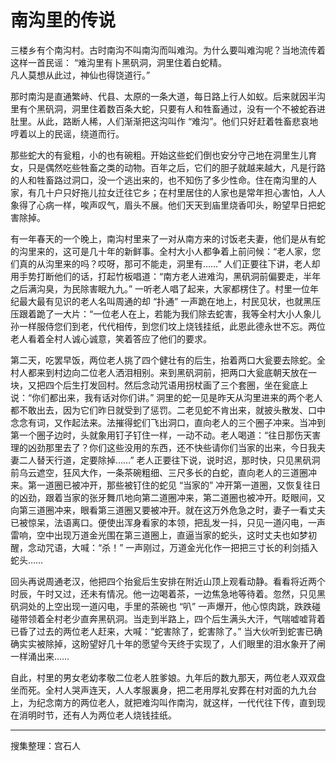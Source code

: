 # 南沟里的传说

三楼乡有个南沟村。古时南沟不叫南沟而叫难沟。为什么要叫难沟呢？当地流传着这样一首民谣：
“难沟里有卜黑矾洞，洞里住着白蛇精。  
凡人莫想从此过，神仙也得饶道行。”

那时南沟是直通繁峙、代县、太原的一条大道，每日路上行人如蚁。后来就因半沟里有个黑矾洞，洞里住着数百条大蛇，只要有人和牲畜通过，没有一个不被蛇吞进肚里。从此，路断人稀，人们渐渐把这沟叫作 “难沟”。他们只好赶着牲畜悲哀地哼着以上的民谣，绕道而行。

那些蛇大的有瓮粗，小的也有碗粗。开始这些蛇们倒也安分守己地在洞里生儿育女，只是偶然吃些牲畜之类的动物。百年之后，它们的胆子就越来越大，凡是行路的人和牲畜路过洞口，没一个逃出来的，也不知伤了多少性命。住在南沟里的人家，有几十户只好拖儿拉女迁往它乡；在村里居住的人家也是常年担心害怕，人人象得了心病一样，唉声叹气，眉头不展。他们天天到庙里烧香叩头，盼望早日把蛇害除掉。

有一年春天的一个晚上，南沟村里来了一对从南方来的讨饭老夫妻，他们是从有蛇的沟里来的，这可是几十年的新鲜事。全村大小人都争着上前问候：“老人家，您们真的从沟里来的吗？哎呀，那可不能走，洞里有……” 人们正要往下讲，老人却用手势打断他们的话，打起竹板唱道：“南方老人进难沟，黑矾洞前偏要走，半年之后满沟臭，为民除害眠九九。” 一听老人唱了起来，大家都楞住了。村里一位年纪最大最有见识的老人名叫周通的却 “扑通” 一声跪在地上，村民见状，也就黑压压跟着跪了一大片：“一位老人在上，若能为我们除去蛇害，我等全村大小人象儿孙一样服侍您们到老，代代相传，到您们坟上烧钱挂纸，此恩此德永世不忘。两位老人看着全村人诚心诚意，笑着答应了他们的要求。

第二天，吃罢早饭，两位老人挑了四个健壮有的后生，抬着两口大瓮要去除蛇。全村人都来到村边向二位老人洒泪相别。来到黑矾洞前，把两口大瓮底朝天放在一块，又把四个后生打发回村。然后念动咒语用拐杖画了三个套圈，坐在瓮底上说：“你们都出来，我有话对你们讲。” 洞里的蛇一见是昨天从沟里进来的两个老人都不敢出去，因为它们昨日就受到了惩罚。二老见蛇不肯出来，就披头散发、口中念念有词，又作起法来。法摧得蛇们飞出洞口，直向老人的三个圈子冲来。当冲到第一个圈子边时，头就象用钉子钉住一样，一动不动。老人喝道：“往日那伤天害理的凶劲那里去了？你们这些没用的东西，还不快些请你们当家的出来，今日我夫妻二人替天行道，定要除掉……” 老人正要往下说，说时迟，那时快，只见黑矾洞前乌云遮空，狂风大作，一条茶碗粗细、三尺多长的白蛇，直向老人的三道圈冲来。第一道圈已被冲开，那些被钉住的蛇见 “当家的” 冲开第一道圈，又恢复往日的凶劲，跟着当家的张牙舞爪地向第二道圈冲来，第二道圈也被冲开。眨眼间，又向第三道圈冲来，眼看第三道圈又要被冲开。就在这万外危急之时，妻子一看丈夫已被惊呆，法语离口。便使出浑身看家的本领，把乱发一抖，只见一道闪电，一声雷响，空中出现万道金光围在第三道圈上，直逼当家的蛇头，这时丈夫也如梦初醒，念动咒语，大喊：“杀！” 一声刚过，万道金光化作一把把三寸长的利剑插入蛇头……

回头再说周通老汉，他把四个抬瓮后生安排在附近山顶上观看动静。看看将近两个时辰，午时又过，还未有情况。他一边喝着茶，一边焦急地等待着。忽然，只见黑矾洞处的上空出现一道闪电，手里的茶碗也 “叭” 一声爆开，他心惊肉跳，跌跌碰碰带领着全村老少直奔黑矾洞。当走到半路上，四个后生满头大汗，气喘嘘嘘背着已昏了过去的两位老人赶来，大喊：“蛇害除了，蛇害除了。” 当大伙听到蛇害已确确实实被除掉，这盼望好几十年的愿望今天终于实现了，人们眼里的泪水象开了闸一样涌出来……

自此，村里的男女老幼孝敬二位老人胜爹娘。九年后的数九那天，两位老人双双盘坐而死。全村人哭声连天，人人孝服裏身，把二老用厚礼安葬在村对面的九九台上，为纪念南方的两位老人，就把难沟叫作南沟，就这样，一代代往下传，直到现在消明时节，还有人为两位老人烧钱挂纸。

---

搜集整理：宫石人